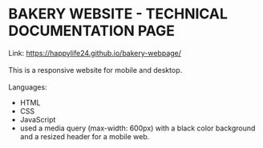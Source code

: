 # BAKERY WEBSITE - TECHNICAL DOCUMENTATION PAGE
Link: https://happylife24.github.io/bakery-webpage/
<br>
<br>
This is a responsive website for mobile and desktop.
<br>
<br>
Languages:
<br>
   <ul>
     <li>HTML</li>
     <li>CSS</li>
     <li>JavaScript</li>
     <li>used a media query (max-width: 600px) with a black color background and a resized header for a mobile web.</li>
  </ul>



